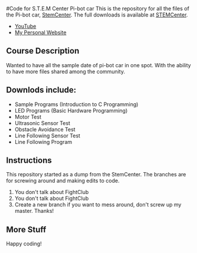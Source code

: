 #Code for S.T.E.M Center Pi-bot car
This is the repository for all the files of the Pi-bot car, [StemCenter](http://stemcenterusa.com/pi-bot/downloads-/). The full downloads is available at [STEMCenter](http://stemcenterusa.com/pi-bot/downloads-/).
- [YouTube](https://www.youtube.com/channel/UC1LGHm3S_TprJv83GwJVTRw)
- [My Personal Website](http://www.djburn.com)


## Course Description
Wanted to have all the sample date of pi-bot car in one spot. With the ability to have more files shared among the community.

## Downlods include:
- Sample Programs (Introduction to C Programming)
- LED Programs (Basic Hardware Programming)
- Motor Test
- Ultrasonic Sensor Test
- Obstacle Avoidance Test
- Line Following Sensor Test
- Line Following Program

## Instructions
This repository started as a dump from the StemCenter.  The branches are for screwing around and making edits to code.

1. You don't talk about FightClub
2. You don't talk about FightClub
3. Create a new branch if you want to mess around, don't screw up my master.  Thanks!


## More Stuff
Happy coding!